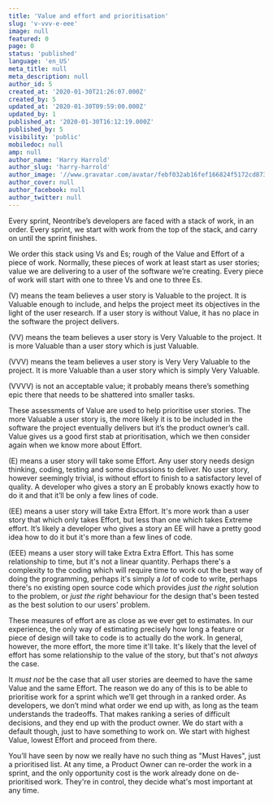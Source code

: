 ```yaml
---
title: 'Value and effort and prioritisation'
slug: 'v-vvv-e-eee'
image: null
featured: 0
page: 0
status: 'published'
language: 'en_US'
meta_title: null
meta_description: null
author_id: 5
created_at: '2020-01-30T21:26:07.000Z'
created_by: 5
updated_at: '2020-01-30T09:59:00.000Z'
updated_by: 1
published_at: '2020-01-30T16:12:19.000Z'
published_by: 5
visibility: 'public'
mobiledoc: null
amp: null
author_name: 'Harry Harrold'
author_slug: 'harry-harrold'
author_image: '//www.gravatar.com/avatar/febf032ab16fef166824f5172cd87393?s=250&d=mm&r=x'
author_cover: null
author_facebook: null
author_twitter: null
---
```


Every sprint, Neontribe’s developers are faced with a stack of work, in an order. Every sprint, we start with work from the top of the stack, and carry on until the sprint finishes.

We order this stack using Vs and Es; rough of the Value and Effort of a piece of work. Normally, these pieces of work at least start as user stories; value we are delivering to a user of the software we’re creating. Every piece of work will start with one to three Vs and one to three Es.

(V) means the team believes a user story is Valuable to the project. It is Valuable enough to include, and helps the project meet its objectives in the light of the user research. If a user story is without Value, it has no place in the software the project delivers.

(VV) means the team believes a user story is Very Valuable to the project. It is more Valuable than a user story which is just Valuable.

(VVV) means the team believes a user story is Very Very Valuable to the project. It is more Valuable than a user story which is simply Very Valuable.

(VVVV) is not an acceptable value; it probably means there’s something epic there that needs to be shattered into smaller tasks.

These assessments of Value are used to help prioritise user stories. The more Valuable a user story is, the more likely it is to be included in the software the project eventually delivers but it’s the product owner’s call. Value gives us a good first stab at prioritisation, which we then consider again when we know more about Effort.

(E) means a user story will take some Effort. Any user story needs design thinking, coding, testing and some discussions to deliver. No user story, however seemingly trivial, is without effort to finish to a satisfactory level of quality. A developer who gives a story an E probably knows exactly how to do it and that it’ll be only a few lines of code. 

(EE) means a user story will take Extra Effort. It's more work than a user story that which only takes Effort, but less than one which takes Extreme effort. It’s likely a developer who gives a story an EE will have a pretty good idea how to do it but it's more than a few lines of code. 

(EEE) means a user story will take Extra Extra Effort. This has some relationship to time, but it's not a linear quantity. Perhaps there's a complexity to the coding which will require time to work out the best way of doing the programming, perhaps it's simply a *lot* of code to write, perhaps there's no existing open source code which provides *just the right* solution to the problem, or *just the right* behaviour for the design that's been tested as the best solution to our users' problem. 

These measures of effort are as close as we ever get to estimates. In our experience, the only way of estimating precisely how long a feature or piece of design will take to code is to actually do the work. In general, however, the more effort, the more time it'll take. It's likely that the level of effort has some relationship to the value of the story, but that's not *always* the case. 

It *must not* be the case that all user stories are deemed to have the same Value and the same Effort. The reason we do any of this is to be able to prioritise work for a sprint which we’ll get through in a ranked order. As developers, we don’t mind what order we end up with, as long as the team understands the tradeoffs. That makes ranking a series of difficult decisions, and they end up with the product owner. We do start with a default though, just to have something to work on. We start with highest Value, lowest Effort and proceed from there.

You’ll have seen by now we really have no such thing as "Must Haves", just a prioritised list. At any time, a Product Owner can re-order the work in a sprint, and the only opportunity cost is the work already done on de-prioritised work. They're in control, they decide what's most important at any time.
